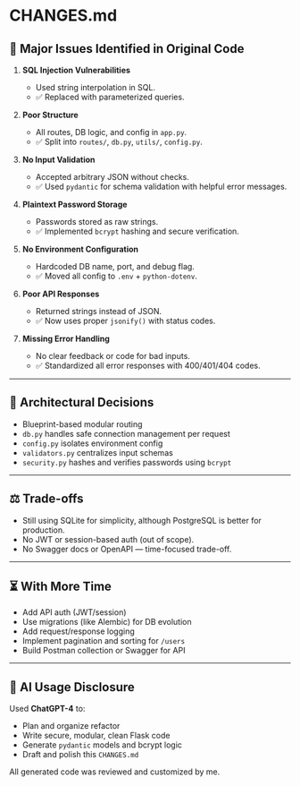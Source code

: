 # CHANGES.md

## 🔧 Major Issues Identified in Original Code

1. **SQL Injection Vulnerabilities**
   - Used string interpolation in SQL.
   - ✅ Replaced with parameterized queries.

2. **Poor Structure**
   - All routes, DB logic, and config in `app.py`.
   - ✅ Split into `routes/`, `db.py`, `utils/`, `config.py`.

3. **No Input Validation**
   - Accepted arbitrary JSON without checks.
   - ✅ Used `pydantic` for schema validation with helpful error messages.

4. **Plaintext Password Storage**
   - Passwords stored as raw strings.
   - ✅ Implemented `bcrypt` hashing and secure verification.

5. **No Environment Configuration**
   - Hardcoded DB name, port, and debug flag.
   - ✅ Moved all config to `.env` + `python-dotenv`.

6. **Poor API Responses**
   - Returned strings instead of JSON.
   - ✅ Now uses proper `jsonify()` with status codes.

7. **Missing Error Handling**
   - No clear feedback or code for bad inputs.
   - ✅ Standardized all error responses with 400/401/404 codes.

---

## 🧠 Architectural Decisions

- Blueprint-based modular routing
- `db.py` handles safe connection management per request
- `config.py` isolates environment config
- `validators.py` centralizes input schemas
- `security.py` hashes and verifies passwords using `bcrypt`

---

## ⚖️ Trade-offs

- Still using SQLite for simplicity, although PostgreSQL is better for production.
- No JWT or session-based auth (out of scope).
- No Swagger docs or OpenAPI — time-focused trade-off.

---

## ⏳ With More Time

- Add API auth (JWT/session)
- Use migrations (like Alembic) for DB evolution
- Add request/response logging
- Implement pagination and sorting for `/users`
- Build Postman collection or Swagger for API

---

## 🤖 AI Usage Disclosure

Used **ChatGPT-4** to:
- Plan and organize refactor
- Write secure, modular, clean Flask code
- Generate `pydantic` models and bcrypt logic
- Draft and polish this `CHANGES.md`

All generated code was reviewed and customized by me.
